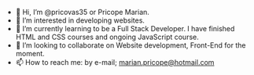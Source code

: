 - 👋 Hi, I’m @pricovas35 or Pricope Marian.
- 👀 I’m interested in developing websites.
- 🌱 I’m currently learning to be a Full Stack Developer. I have finished HTML and CSS courses and ongoing JavaScript course.
- 💞️ I’m looking to collaborate on Website development, Front-End for the moment.
- 📫 How to reach me: by e-mail; marian.pricope@hotmail.com
